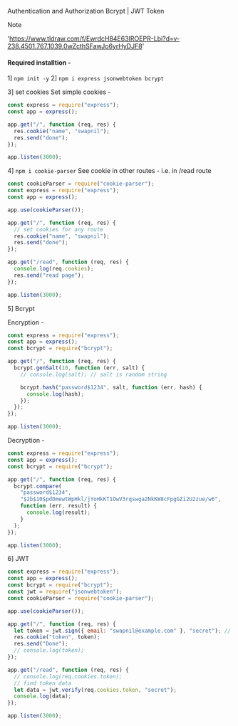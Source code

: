 Authentication and Authorization Bcrypt | JWT Token


> [!NOTE]
> 'https://www.tldraw.com/f/EwrdcH84E63IROEPR-Lbi?d=v-238.4501.767.1039.0wZcthSFawJo6yrHyDJF8'


#### Required installtion -

1] `npm init -y`
2] `npm i express jsonwebtoken bcrypt`

3] set cookies
Set simple cookies -

```js
const express = require("express");
const app = express();

app.get("/", function (req, res) {
  res.cookie("name", "swapnil");
  res.send("done");
});

app.listen(3000);
```

4] `npm i cookie-parser`
See cookie in other routes - i.e. in /read route

```js
const cookieParser = require("cookie-parser");
const express = require("express");
const app = express();

app.use(cookieParser());

app.get("/", function (req, res) {
  // set cookies for any route
  res.cookie("name", "swapnil");
  res.send("done");
});

app.get("/read", function (req, res) {
  console.log(req.cookies);
  res.send("read page");
});

app.listen(3000);
```

5] Bcrypt

Encryption -

```js
const express = require("express");
const app = express();
const bcrypt = require("bcrypt");

app.get("/", function (req, res) {
  bcrypt.genSalt(10, function (err, salt) {
    // console.log(salt); // salt is random string

    bcrypt.hash("password$1234", salt, function (err, hash) {
      console.log(hash);
    });
  });
});

app.listen(3000);
```

Decryption -

```js
const express = require("express");
const app = express();
const bcrypt = require("bcrypt");

app.get("/", function (req, res) {
  bcrypt.compare(
    "password$1234",
    "$2b$10$pdDmewtWpHkl/jYoHkKT1OwV3rqswga2NkKW8cFpgGZi2U2zue/w6",
    function (err, result) {
      console.log(result);
    }
  );
});

app.listen(3000);
```

6] JWT

```js
const express = require("express");
const app = express();
const bcrypt = require("bcrypt");
const jwt = require("jsonwebtoken");
const cookieParser = require("cookie-parser");

app.use(cookieParser());

app.get("/", function (req, res) {
  let token = jwt.sign({ email: "swapnil@example.com" }, "secret"); // "secret" is the secret key
  res.cookie("token", token);
  res.send("Done");
  // console.log(token);
});

app.get("/read", function (req, res) {
  // console.log(req.cookies.token);
  // find token data
  let data = jwt.verify(req.cookies.token, "secret");
  console.log(data);
});

app.listen(3000);
```

